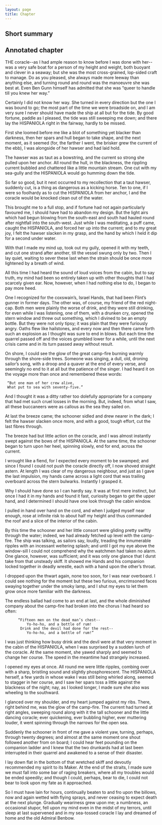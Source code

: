```yaml
---
layout: page
title: Chapter
---
```

## Short summary  

## Annotated chapter  
THE coracle--as I had ample reason to know before I was done with
her--was a very safe boat for a person of my height and weight, both
buoyant and clever in a seaway; but she was the most cross-grained,
lop-sided craft to manage. Do as you pleased, she always made more
leeway than anything else, and turning round and round was the manoeuvre
she was best at. Even Ben Gunn himself has admitted that she was “queer
to handle till you knew her way.”

Certainly I did not know her way. She turned in every direction but the
one I was bound to go; the most part of the time we were broadside on,
and I am very sure I never should have made the ship at all but for the
tide. By good fortune, paddle as I pleased, the tide was still sweeping
me down; and there lay the HISPANIOLA right in the fairway, hardly to be
missed.

First she loomed before me like a blot of something yet blacker than
darkness, then her spars and hull began to take shape, and the next
moment, as it seemed (for, the farther I went, the brisker grew the
current of the ebb), I was alongside of her hawser and had laid hold.

The hawser was as taut as a bowstring, and the current so strong she
pulled upon her anchor. All round the hull, in the blackness, the
rippling current bubbled and chattered like a little mountain stream.
One cut with my sea-gully and the HISPANIOLA would go humming down the
tide.

So far so good, but it next occurred to my recollection that a taut
hawser, suddenly cut, is a thing as dangerous as a kicking horse. Ten to
one, if I were so foolhardy as to cut the HISPANIOLA from her anchor, I
and the coracle would be knocked clean out of the water.

This brought me to a full stop, and if fortune had not again
particularly favoured me, I should have had to abandon my design. But
the light airs which had begun blowing from the south-east and south
had hauled round after nightfall into the south-west. Just while I was
meditating, a puff came, caught the HISPANIOLA, and forced her up into
the current; and to my great joy, I felt the hawser slacken in my grasp,
and the hand by which I held it dip for a second under water.

With that I made my mind up, took out my gully, opened it with my teeth,
and cut one strand after another, till the vessel swung only by two.
Then I lay quiet, waiting to sever these last when the strain should be
once more lightened by a breath of wind.

All this time I had heard the sound of loud voices from the cabin, but
to say truth, my mind had been so entirely taken up with other thoughts
that I had scarcely given ear. Now, however, when I had nothing else to
do, I began to pay more heed.

One I recognized for the coxswain’s, Israel Hands, that had been Flint’s
gunner in former days. The other was, of course, my friend of the red
night-cap. Both men were plainly the worse of drink, and they were still
drinking, for even while I was listening, one of them, with a drunken
cry, opened the stern window and threw out something, which I divined to
be an empty bottle. But they were not only tipsy; it was plain that they
were furiously angry. Oaths flew like hailstones, and every now and
then there came forth such an explosion as I thought was sure to end
in blows. But each time the quarrel passed off and the voices grumbled
lower for a while, until the next crisis came and in its turn passed
away without result.

On shore, I could see the glow of the great camp-fire burning warmly
through the shore-side trees. Someone was singing, a dull, old, droning
sailor’s song, with a droop and a quaver at the end of every verse,
and seemingly no end to it at all but the patience of the singer. I had
heard it on the voyage more than once and remembered these words:

     “But one man of her crew alive,
     What put to sea with seventy-five.”

And I thought it was a ditty rather too dolefully appropriate for a
company that had met such cruel losses in the morning. But, indeed, from
what I saw, all these buccaneers were as callous as the sea they sailed
on.

At last the breeze came; the schooner sidled and drew nearer in the
dark; I felt the hawser slacken once more, and with a good, tough
effort, cut the last fibres through.

The breeze had but little action on the coracle, and I was almost
instantly swept against the bows of the HISPANIOLA. At the same time,
the schooner began to turn upon her heel, spinning slowly, end for end,
across the current.

I wrought like a fiend, for I expected every moment to be swamped; and
since I found I could not push the coracle directly off, I now shoved
straight astern. At length I was clear of my dangerous neighbour, and
just as I gave the last impulsion, my hands came across a light cord
that was trailing overboard across the stern bulwarks. Instantly I
grasped it.

Why I should have done so I can hardly say. It was at first mere
instinct, but once I had it in my hands and found it fast, curiosity
began to get the upper hand, and I determined I should have one look
through the cabin window.

I pulled in hand over hand on the cord, and when I judged myself near
enough, rose at infinite risk to about half my height and thus commanded
the roof and a slice of the interior of the cabin.

By this time the schooner and her little consort were gliding pretty
swiftly through the water; indeed, we had already fetched up level with
the camp-fire. The ship was talking, as sailors say, loudly, treading
the innumerable ripples with an incessant weltering splash; and until I
got my eye above the window-sill I could not comprehend why the watchmen
had taken no alarm. One glance, however, was sufficient; and it was
only one glance that I durst take from that unsteady skiff. It showed me
Hands and his companion locked together in deadly wrestle, each with a
hand upon the other’s throat.

I dropped upon the thwart again, none too soon, for I was near
overboard. I could see nothing for the moment but these two furious,
encrimsoned faces swaying together under the smoky lamp, and I shut my
eyes to let them grow once more familiar with the darkness.

The endless ballad had come to an end at last, and the whole diminished
company about the camp-fire had broken into the chorus I had heard so
often:

          “Fifteen men on the dead man’s chest--
              Yo-ho-ho, and a bottle of rum!
           Drink and the devil had done for the rest--
              Yo-ho-ho, and a bottle of rum!”

I was just thinking how busy drink and the devil were at that very
moment in the cabin of the HISPANIOLA, when I was surprised by a sudden
lurch of the coracle. At the same moment, she yawed sharply and seemed
to change her course. The speed in the meantime had strangely increased.

I opened my eyes at once. All round me were little ripples, combing
over with a sharp, bristling sound and slightly phosphorescent. The
HISPANIOLA herself, a few yards in whose wake I was still being whirled
along, seemed to stagger in her course, and I saw her spars toss a
little against the blackness of the night; nay, as I looked longer, I
made sure she also was wheeling to the southward.

I glanced over my shoulder, and my heart jumped against my ribs. There,
right behind me, was the glow of the camp-fire. The current had turned
at right angles, sweeping round along with it the tall schooner and
the little dancing coracle; ever quickening, ever bubbling higher, ever
muttering louder, it went spinning through the narrows for the open sea.

Suddenly the schooner in front of me gave a violent yaw, turning,
perhaps, through twenty degrees; and almost at the same moment one
shout followed another from on board; I could hear feet pounding on
the companion ladder and I knew that the two drunkards had at last been
interrupted in their quarrel and awakened to a sense of their disaster.

I lay down flat in the bottom of that wretched skiff and devoutly
recommended my spirit to its Maker. At the end of the straits, I
made sure we must fall into some bar of raging breakers, where all my
troubles would be ended speedily; and though I could, perhaps, bear to
die, I could not bear to look upon my fate as it approached.

So I must have lain for hours, continually beaten to and fro upon the
billows, now and again wetted with flying sprays, and never ceasing to
expect death at the next plunge. Gradually weariness grew upon me; a
numbness, an occasional stupor, fell upon my mind even in the midst of
my terrors, until sleep at last supervened and in my sea-tossed coracle
I lay and dreamed of home and the old Admiral Benbow.
